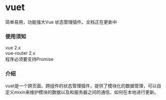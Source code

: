 # vuet
简单易用，功能强大Vue 状态管理插件。文档正在更新中

### 使用须知
vue 2.x  
vue-router 2.x  
程序必须要支持Promise  

### 介绍
vuet是一个跨页面、跨组件的状态管理插件，提供了模块化的数据管理，可以自定义mixin来维护模块的数据以及和服务器之间的通信、如何在本地进行更新。
